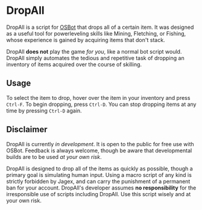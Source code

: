# DropAll

DropAll is a script for [OSBot](http://osbot.org/) that drops all of a certain item.  It was designed as a useful tool 
for powerleveling skills like Mining, Fletching, or Fishing, whose experience is gained by acquiring items that don't 
stack.

DropAll **does not** play the game *for you*, like a normal bot script would.  DropAll simply automates the tedious and
repetitive task of dropping an inventory of items acquired over the course of skilling.


## Usage

To select the item to drop, hover over the item in your inventory and press `Ctrl-F`.  To begin dropping, press 
`Ctrl-D`.  You can stop dropping items at any time by pressing `Ctrl-D` again.


## Disclaimer

DropAll is currently *in development*.  It is open to the public for free use with OSBot.  Feedback is always welcome, 
though be aware that developmental builds are to be used *at your own risk*.

DropAll is designed to drop all of the items as quickly as possible, though a primary goal is simulating human input.
Using a macro script of any kind is strictly forbidden by Jagex, and can carry the punishment of a permanent ban for 
your account.  DropAll's developer assumes **no responsibility** for the irresponsible use of scripts including DropAll.
Use this script wisely and at your own risk.